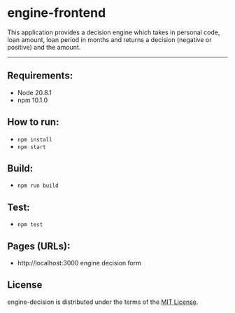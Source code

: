 # engine-frontend

This application provides a decision engine which takes in personal code, loan amount, loan period in months and returns
a decision (negative or positive) and the amount.

-----

## Requirements:

- Node 20.8.1
- npm 10.1.0

## How to run:

- `npm install`
- `npm start`

## Build:

- `npm run build`

## Test:

- `npm test`

## Pages (URLs):

- http://localhost:3000 engine decision form

## License

engine-decision is distributed under the terms of the
[MIT License](https://choosealicense.com/licenses/mit).